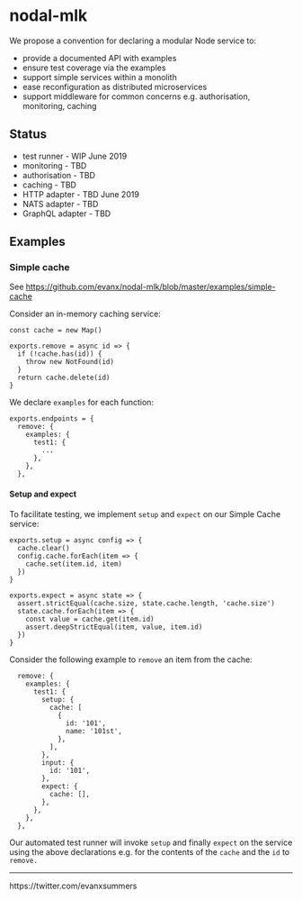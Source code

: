 # nodal-mlk

We propose a convention for declaring a modular Node service to:

- provide a documented API with examples
- ensure test coverage via the examples
- support simple services within a monolith
- ease reconfiguration as distributed microservices
- support middleware for common concerns e.g. authorisation, monitoring, caching

## Status

- test runner - WIP June 2019
- monitoring - TBD
- authorisation - TBD
- caching - TBD
- HTTP adapter - TBD June 2019
- NATS adapter - TBD
- GraphQL adapter - TBD

## Examples

### Simple cache

See https://github.com/evanx/nodal-mlk/blob/master/examples/simple-cache

Consider an in-memory caching service:

```
const cache = new Map()

exports.remove = async id => {
  if (!cache.has(id)) {
    throw new NotFound(id)
  }
  return cache.delete(id)
}
```

We declare `examples` for each function:

```
exports.endpoints = {
  remove: {
    examples: {
      test1: {
        ...
      },
    },
  },
```

#### Setup and expect

To facilitate testing, we implement `setup` and `expect` on our Simple Cache service:

```
exports.setup = async config => {
  cache.clear()
  config.cache.forEach(item => {
    cache.set(item.id, item)
  })
}

exports.expect = async state => {
  assert.strictEqual(cache.size, state.cache.length, 'cache.size')
  state.cache.forEach(item => {
    const value = cache.get(item.id)
    assert.deepStrictEqual(item, value, item.id)
  })
}
```

Consider the following example to `remove` an item from the cache:

```
  remove: {
    examples: {
      test1: {
        setup: {
          cache: [
            {
              id: '101',
              name: '101st',
            },
          ],
        },
        input: {
          id: '101',
        },
        expect: {
          cache: [],
        },
      },
    },
  },
```

Our automated test runner will invoke `setup` and finally `expect` on the service using the above declarations e.g. for the contents of the `cache` and the `id` to `remove.`

<hr>
https://twitter.com/evanxsummers
